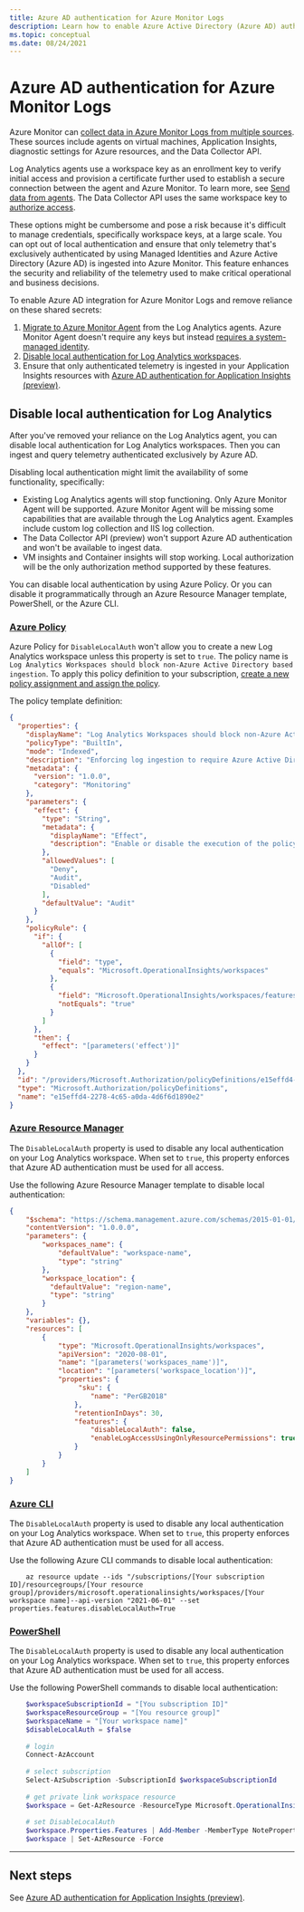 ```yaml
---
title: Azure AD authentication for Azure Monitor Logs 
description: Learn how to enable Azure Active Directory (Azure AD) authentication for Log Analytics in Azure Monitor.
ms.topic: conceptual
ms.date: 08/24/2021
---
```


# Azure AD authentication for Azure Monitor Logs

Azure Monitor can [collect data in Azure Monitor Logs from multiple sources](data-platform-logs.md#data-collection). These sources include agents on virtual machines, Application Insights, diagnostic settings for Azure resources, and the Data Collector API.

Log Analytics agents use a workspace key as an enrollment key to verify initial access and provision a certificate further used to establish a secure connection between the agent and Azure Monitor. To learn more, see [Send data from agents](data-security.md#2-send-data-from-agents). The Data Collector API uses the same workspace key to [authorize access](data-collector-api.md#authorization).

These options might be cumbersome and pose a risk because it's difficult to manage credentials, specifically workspace keys, at a large scale. You can opt out of local authentication and ensure that only telemetry that's exclusively authenticated by using Managed Identities and Azure Active Directory (Azure AD) is ingested into Azure Monitor. This feature enhances the security and reliability of the telemetry used to make critical operational and business decisions.

To enable Azure AD integration for Azure Monitor Logs and remove reliance on these shared secrets:

1. [Migrate to Azure Monitor Agent](../agents/azure-monitor-agent-migration.md) from the Log Analytics agents. Azure Monitor Agent doesn't require any keys but instead [requires a system-managed identity](../agents/azure-monitor-agent-overview.md#security).
1. [Disable local authentication for Log Analytics workspaces](#disable-local-authentication-for-log-analytics).
1. Ensure that only authenticated telemetry is ingested in your Application Insights resources with [Azure AD authentication for Application Insights (preview)](../app/azure-ad-authentication.md).

## Disable local authentication for Log Analytics

After you've removed your reliance on the Log Analytics agent, you can disable local authentication for Log Analytics workspaces. Then you can ingest and query telemetry authenticated exclusively by Azure AD.

Disabling local authentication might limit the availability of some functionality, specifically:

- Existing Log Analytics agents will stop functioning. Only Azure Monitor Agent will be supported. Azure Monitor Agent will be missing some capabilities that are available through the Log Analytics agent. Examples include custom log collection and IIS log collection.
- The Data Collector API (preview) won't support Azure AD authentication and won't be available to ingest data.
- VM insights and Container insights will stop working. Local authorization will be the only authorization method supported by these features.

You can disable local authentication by using Azure Policy. Or you can disable it programmatically through an Azure Resource Manager template, PowerShell, or the Azure CLI.



### [Azure Policy](#tab/azure-policy)

Azure Policy for `DisableLocalAuth` won't allow you to create a new Log Analytics workspace unless this property is set to `true`. The policy name is `Log Analytics Workspaces should block non-Azure Active Directory based ingestion`. To apply this policy definition to your subscription, [create a new policy assignment and assign the policy](../../governance/policy/assign-policy-portal.md).

The policy template definition:

```json
{
  "properties": {
    "displayName": "Log Analytics Workspaces should block non-Azure Active Directory based ingestion.",
    "policyType": "BuiltIn",
    "mode": "Indexed",
    "description": "Enforcing log ingestion to require Azure Active Directory authentication prevents unauthenticated logs from an attacker which could lead to incorrect status, false alerts, and incorrect logs stored in the system.",
    "metadata": {
      "version": "1.0.0",
      "category": "Monitoring"
    },
    "parameters": {
      "effect": {
        "type": "String",
        "metadata": {
          "displayName": "Effect",
          "description": "Enable or disable the execution of the policy"
        },
        "allowedValues": [
          "Deny",
          "Audit",
          "Disabled"
        ],
        "defaultValue": "Audit"
      }
    },
    "policyRule": {
      "if": {
        "allOf": [
          {
            "field": "type",
            "equals": "Microsoft.OperationalInsights/workspaces"
          },
          {
            "field": "Microsoft.OperationalInsights/workspaces/features.disableLocalAuth",
            "notEquals": "true"
          }
        ]
      },
      "then": {
        "effect": "[parameters('effect')]"
      }
    }
  },
  "id": "/providers/Microsoft.Authorization/policyDefinitions/e15effd4-2278-4c65-a0da-4d6f6d1890e2",
  "type": "Microsoft.Authorization/policyDefinitions",
  "name": "e15effd4-2278-4c65-a0da-4d6f6d1890e2"
}
```

### [Azure Resource Manager](#tab/azure-resource-manager)

The `DisableLocalAuth` property is used to disable any local authentication on your Log Analytics workspace. When set to `true`, this property enforces that Azure AD authentication must be used for all access.

Use the following Azure Resource Manager template to disable local authentication:

```json
{
    "$schema": "https://schema.management.azure.com/schemas/2015-01-01/deploymentTemplate.json",
    "contentVersion": "1.0.0.0",
    "parameters": {
        "workspaces_name": {
            "defaultValue": "workspace-name",
            "type": "string"
        },
        "workspace_location": {
          "defaultValue": "region-name",
          "type": "string"
        }
    },
    "variables": {},
    "resources": [
        {
            "type": "Microsoft.OperationalInsights/workspaces",
            "apiVersion": "2020-08-01",
            "name": "[parameters('workspaces_name')]",
            "location": "[parameters('workspace_location')]",
            "properties": {
                 "sku": {
                    "name": "PerGB2018"
                },
                "retentionInDays": 30,
                "features": {
                    "disableLocalAuth": false,
                    "enableLogAccessUsingOnlyResourcePermissions": true
                }
            }
        }
    ]
}

```

### [Azure CLI](#tab/azure-cli)

The `DisableLocalAuth` property is used to disable any local authentication on your Log Analytics workspace. When set to `true`, this property enforces that Azure AD authentication must be used for all access.

Use the following Azure CLI commands to disable local authentication:

```azurecli
    az resource update --ids "/subscriptions/[Your subscription ID]/resourcegroups/[Your resource group]/providers/microsoft.operationalinsights/workspaces/[Your workspace name]--api-version "2021-06-01" --set properties.features.disableLocalAuth=True
```

### [PowerShell](#tab/powershell)

The `DisableLocalAuth` property is used to disable any local authentication on your Log Analytics workspace. When set to `true`, this property enforces that Azure AD authentication must be used for all access.

Use the following PowerShell commands to disable local authentication:

```powershell
    $workspaceSubscriptionId = "[You subscription ID]"
    $workspaceResourceGroup = "[You resource group]"
    $workspaceName = "[Your workspace name]"
    $disableLocalAuth = $false
    
    # login
    Connect-AzAccount
    
    # select subscription
    Select-AzSubscription -SubscriptionId $workspaceSubscriptionId
    
    # get private link workspace resource
    $workspace = Get-AzResource -ResourceType Microsoft.OperationalInsights/workspaces -ResourceGroupName $workspaceResourceGroup -ResourceName $workspaceName -ApiVersion "2021-06-01"
    
    # set DisableLocalAuth
    $workspace.Properties.Features | Add-Member -MemberType NoteProperty -Name DisableLocalAuth -Value $disableLocalAuth -Force
    $workspace | Set-AzResource -Force
```

---

## Next steps
See [Azure AD authentication for Application Insights (preview)](../app/azure-ad-authentication.md).
